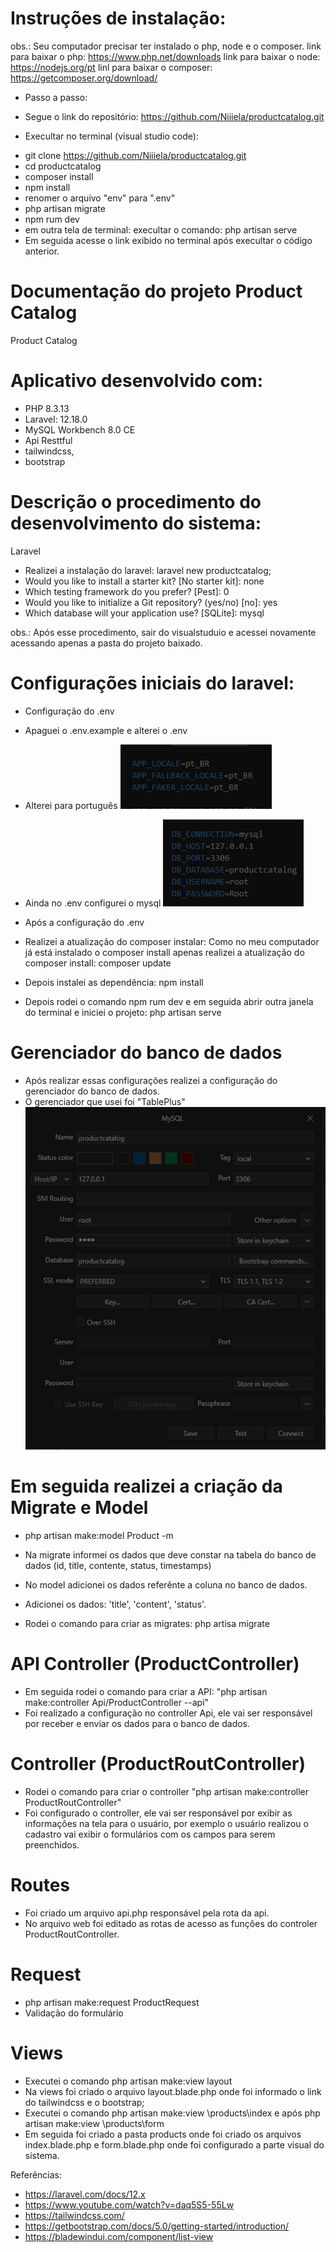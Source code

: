 # Instruções de instalação:

obs.: Seu computador precisar ter instalado o php, node e o composer.
link para baixar o php: https://www.php.net/downloads
link para baixar o node: https://nodejs.org/pt
linl para baixar o composer: https://getcomposer.org/download/

- Passo a passo:

- Segue o link do repositório: https://github.com/Niiiela/productcatalog.git
- Execultar no terminal (visual studio code): 
* git clone https://github.com/Niiiela/productcatalog.git
* cd productcatalog
* composer install
* npm install 
* renomer o arquivo "env" para ".env"
* php artisan migrate
* npm rum dev
* em outra tela de terminal: execultar o comando: php artisan serve
* Em seguida acesse o link exibido no terminal após execultar o código anterior.





# Documentação do projeto Product Catalog
Product Catalog

# Aplicativo desenvolvido com:
- PHP 8.3.13
- Laravel: 12.18.0
- MySQL Workbench 8.0 CE
- Api Resttful
- tailwindcss,
- bootstrap

# Descrição o procedimento do desenvolvimento do sistema:
Laravel
- Realizei a instalação do laravel: laravel new productcatalog;
- Would you like to install a starter kit? [No starter kit]: none
-  Which testing framework do you prefer? [Pest]: 0
- Would you like to initialize a Git repository? (yes/no) [no]: yes
- Which database will your application use? [SQLite]: mysql

obs.: Após esse procedimento, sair do visualstuduio e  acessei novamente acessando apenas a pasta do projeto baixado. 

# Configurações iniciais do laravel:
- Configuração do .env
- Apaguei o .env.example e alterei o .env
- Alterei para português
![alt text](image.png)
- Ainda no .env configurei o mysql
![alt text](image-1.png)

- Após a configuração do .env
- Realizei a atualização do composer instalar: Como no meu computador já está instalado o composer install apenas realizei a atualização do composer install: composer update
- Depois instalei as dependência: npm install
- Depois rodei o comando npm rum dev  e em seguida abrir outra janela do terminal e iniciei o projeto: php artisan serve


# Gerenciador do banco de dados
- Após realizar essas configurações realizei a configuração do gerenciador do banco de dados.
- O gerenciador que usei foi "TablePlus"
![alt text](image-2.png)

# Em seguida realizei a criação da Migrate e Model
- php artisan make:model Product -m
- Na migrate informei os dados que deve constar na tabela do banco de dados (id, title, contente, status, timestamps)

- No model adicionei os dados referênte a coluna no banco de dados.
- Adicionei os dados: 'title', 'content', 'status'.
- Rodei o comando para criar as migrates: php artisa migrate

#  API Controller (ProductController)
- Em seguida rodei o comando para criar a API: "php artisan make:controller Api/ProductController --api" 
- Foi realizado a configuração no controller Api, ele vai ser responsável por receber e enviar os dados para o banco de dados.

# Controller (ProductRoutController)
- Rodei o comando para criar o controller "php artisan make:controller ProductRoutController"
- Foi configurado  o controller, ele vai ser responsável por exibir as informações na tela para o usuário, por exemplo o usuário realizou o cadastro vai exibir o formulários com os campos para serem preenchidos.

# Routes
- Foi criado um arquivo api.php responsável pela rota da api. 
- No arquivo web foi editado as rotas de acesso as funções do controler ProductRoutController.

# Request
- php artisan make:request ProductRequest
- Validação do formulário

# Views
- Executei o comando php artisan make:view layout 
- Na views foi criado o arquivo layout.blade.php onde foi informado o link do tailwindcss e o bootstrap;
- Executei o comando php artisan make:view \products\index e após php artisan make:view \products\form
- Em seguida foi criado a pasta products onde foi criado os arquivos index.blade.php e form.blade.php onde foi configurado a parte visual do sistema.





Referências:
- https://laravel.com/docs/12.x
- https://www.youtube.com/watch?v=daq5S5-55Lw
- https://tailwindcss.com/
- https://getbootstrap.com/docs/5.0/getting-started/introduction/
- https://bladewindui.com/component/list-view

